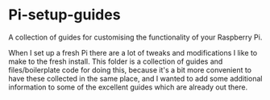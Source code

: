 # Pi-setup-guides

A collection of guides for customising the functionality of your Raspberry Pi.

When I set up a fresh Pi there are a lot of tweaks and modifications I like to make to the fresh install.  This folder is a collection of guides and files/boilerplate code for doing this, because it's a bit more convenient to have these collected in the same place, and I wanted to add some additional information to some of the excellent guides which are already out there.
